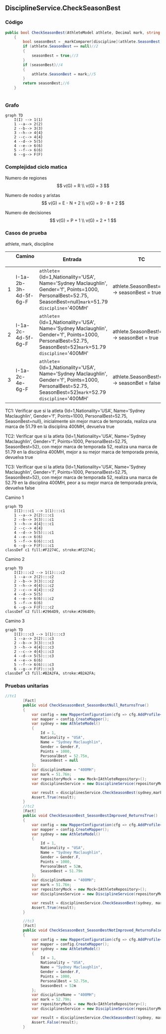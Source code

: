 ## DisciplineService.CheckSeasonBest

### Código

```csharp
public bool CheckSeasonBest(AthleteModel athlete, Decimal mark, string discipline)
    {
        bool seasonBest = _markComparer[discipline](athlete.SeasonBest, mark);//1
        if (athlete.SeasonBest == null)//2
        {
            seasonBest = true;//3
        }
        if (seasonBest)//4
        {
            athlete.SeasonBest = mark;//5
        }
        return seasonBest;//6
    }
  
```

### Grafo

```mermaid
graph TD
    I(I) --> 1(1)
    1 --a--> 2(2)
    2 --b--> 3(3)
    3 --h--> 4{4}
    2 --c--> 4{4}    
    4 --d--> 5(5)
    4 --e--> 6(6)
    5 --f--> 6(6)
    6 --g--> F(F)
```

### Complejidad ciclo matica

Numero de regiones
$$
v(G) = R \\
v(G) = 3
$$

Numero de nodos y aristas
$$
v(G) = E - N + 2 \\
v(G) = 9 - 8 + 2
$$
  
Numero de decisiones
$$
v(G) = P + 1 \\
v(G) = 2 + 1
$$

### Casos de prueba

athlete, mark, discipline

| | Camino   | Entrada   | TC | Salida  |
| --- | --- | --- | --- | --- |
| 1 | I-1a-2b-3h-4d-5f-6g-F | `athlete`={Id=1,Nationality='USA', Name='Sydney Maclaughlin', Gender='f', Points=1000, PersonalBest=52.75, SeasonBest=null}`mark`=51.79 `discipline`='400MH'| athlete.SeasonBest=null -> seasonBest = true| true |
| 2 | I-1a-2c-4d-5f-6g-F | `athlete`={Id=1,Nationality='USA', Name='Sydney Maclaughlin', Gender='f', Points=1000, PersonalBest=52.75, SeasonBest=52}`mark`=51.79 `discipline`='400MH'| athlete.SeasonBest!=null -> seasonBet = true| true |
| 3 | I-1a-2c-4e-6g-F | `athlete`={Id=1,Nationality='USA', Name='Sydney Maclaughlin', Gender='f', Points=1000, PersonalBest=52.75, SeasonBest=52}`mark`=52.79 `discipline`='400MH'| athlete.SeasonBest!=null -> seasonBet = false| false |

TC1: Verificar que si la atleta {Id=1,Nationality='USA', Name='Sydney Maclaughlin', Gender='f', Points=1000, PersonalBest=52.75, SeasonBest=null}, inicialmente sin mejor marca de temporada, realiza una marca de 51.79 en la disciplina 400MH, devuelva true

TC2: Verificar que si la atleta {Id=1,Nationality='USA', Name='Sydney Maclaughlin', Gender='f', Points=1000, PersonalBest=52.75, SeasonBest=52}, con mejor marca de temporada 52, realiza una marca de 51.79 en la disciplina 400MH, mejor a su mejor marca de temporada previa, devuelva true

TC3: Verificar que si la atleta {Id=1,Nationality='USA', Name='Sydney Maclaughlin', Gender='f', Points=1000, PersonalBest=52.75, SeasonBest=52}, con mejor marca de temporada 52, realiza una marca de 52.79 en la disciplina 400MH, peor a su mejor marca de temporada previa, devuelva false

Camino 1
```mermaid
graph TD
    I(I):::c1 --> 1(1):::c1
    1 --a--> 2(2):::c1
    2 --b--> 3(3):::c1
    3 --h--> 4{4}:::c1
    2 --c--> 4{4}    
    4 --d--> 5(5):::c1
    4 --e--> 6(6)
    5 --f--> 6(6):::c1
    6 --g--> F(F):::c1
classDef c1 fill:#F2274C, stroke:#F2274C;
```
Camino 2
```mermaid
graph TD
    I(I):::c2 --> 1(1):::c2
    1 --a--> 2(2):::c2
    2 --b--> 3(3):::c2
    3 --h--> 4{4}:::c2
    2 --c--> 4{4}:::c2     
    4 --d--> 5(5)
    4 --e--> 6(6):::c2 
    5 --f--> 6(6)
    6 --g--> F(F):::c2
classDef c2 fill:#2964D9, stroke:#2964D9;
```
Camino 3
```mermaid
graph TD
    I(I):::c3 --> 1(1):::c3
    1 --a--> 2(2):::c3
    2 --b--> 3(3):::c3
    3 --h--> 4{4}:::c3
    2 --c--> 4{4}:::c3     
    4 --d--> 5(5):::c3
    4 --e--> 6(6) 
    5 --f--> 6(6):::c3
    6 --g--> F(F):::c3
classDef c3 fill:#B2A2FA, stroke:#B2A2FA;
```
### Pruebas unitarias

```csharp
//tc1
        [Fact]
        public void CheckSesasonBest_SeasonBestNull_ReturnsTrue()
        {
            var config = new MapperConfiguration(cfg => cfg.AddProfile<AutomapperProfile>());
            var mapper = config.CreateMapper();
            var sydney = new AthleteModel()
            {
                Id = 1,
                Nationality = "USA",
                Name = "Sydney Maclaughlin",
                Gender = Gender.F,
                Points = 1000,
                PersonalBest = 52.75m,
                SeasonBest = null
            };
            var disciplineName = "400MH";
            var mark = 51.76m;
            var repositoryMock = new Mock<IAthleteRepository>();
            var disciplinesService = new DisciplineService(repositoryMock.Object, mapper);

            var result = disciplinesService.CheckSeasonBest(sydney,mark,disciplineName);
            Assert.True(result);
        }
        //tc2
        [Fact]
        public void CheckSesasonBest_SeasonBestImproved_ReturnsTrue()
        {
            var config = new MapperConfiguration(cfg => cfg.AddProfile<AutomapperProfile>());
            var mapper = config.CreateMapper();
            var sydney = new AthleteModel()
            {
                Id = 1,
                Nationality = "USA",
                Name = "Sydney Maclaughlin",
                Gender = Gender.F,
                Points = 1000,
                PersonalBest = 52m,
                SeasonBest = 51.79m
            };
            var disciplineName = "400MH";
            var mark = 51.76m;
            var repositoryMock = new Mock<IAthleteRepository>();
            var disciplinesService = new DisciplineService(repositoryMock.Object, mapper);

            var result = disciplinesService.CheckSeasonBest(sydney, mark, disciplineName);
            Assert.True(result);
        }

        //tc3
        [Fact]
        public void CheckSesasonBest_SeasonBestNotImproved_ReturnsFalse()
        {
            var config = new MapperConfiguration(cfg => cfg.AddProfile<AutomapperProfile>());
            var mapper = config.CreateMapper();
            var sydney = new AthleteModel()
            {
                Id = 1,
                Nationality = "USA",
                Name = "Sydney Maclaughlin",
                Gender = Gender.F,
                Points = 1000,
                PersonalBest = 52.75m,
                SeasonBest = 52m
            };
            var disciplineName = "400MH";
            var mark = 52.79m;
            var repositoryMock = new Mock<IAthleteRepository>();
            var disciplinesService = new DisciplineService(repositoryMock.Object, mapper);

            var result = disciplinesService.CheckSeasonBest(sydney, mark, disciplineName);
            Assert.False(result);
        }
```